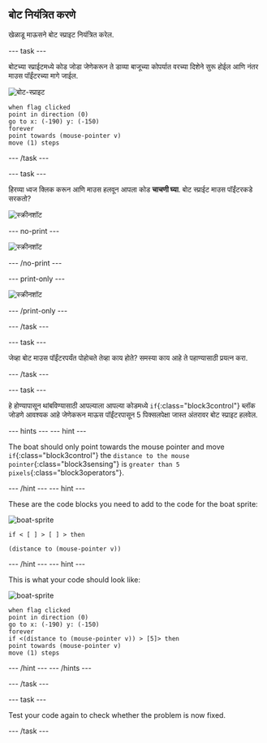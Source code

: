 ## बोट नियंत्रित करणे

खेळाडू माऊसने बोट स्प्राइट नियंत्रित करेल.

\--- task \---

बोटच्या स्प्राईटमध्ये कोड जोडा जेणेकरून ते डाव्या बाजूच्या कोपर्यात वरच्या दिशेने सुरू होईल आणि नंतर माउस पॉईंटरच्या मागे जाईल.

![बोट-स्प्राइट](images/boat_resize.png)

```blocks3
when flag clicked
point in direction (0)
go to x: (-190) y: (-150)
forever
point towards (mouse-pointer v)
move (1) steps
```

\--- /task \---

\--- task \---

हिरव्या ध्वज क्लिक करून आणि माउस हलवून आपला कोड **चाचणी घ्या**. बोट स्प्राईट माउस पॉईंटरकडे सरकतो?

![स्क्रीनशॉट](images/boat-mouse.png)

\--- no-print \---

![स्क्रीनशॉट](images/boat-pointer-test-anim.gif)

\--- /no-print \---

\--- print-only \---

![स्क्रीनशॉट](images/boat-pointer-test-anim.png)

\--- /print-only \---

\--- /task \---

\--- task \---

जेव्हा बोट माउस पॉईंटरपर्यंत पोहोचते तेव्हा काय होते? समस्या काय आहे ते पहाण्यासाठी प्रयत्न करा.

\--- /task \---

\--- task \---

हे होण्यापासून थांबविण्यासाठी आपल्याला आपल्या कोडमध्ये `if`{:class="block3control"} ब्लॉक जोडणे आवश्यक आहे जेणेकरून माऊस पॉईंटरपासून 5 पिक्सलपेक्षा जास्त अंतरावर बोट स्प्राइट हलवेल.

\--- hints \--- \--- hint \---

The boat should only point towards the mouse pointer and move `if`{:class="block3control"} the `distance to the mouse pointer`{:class="block3sensing"} is `greater than 5 pixels`{:class="block3operators"}.

\--- /hint \--- \--- hint \---

These are the code blocks you need to add to the code for the boat sprite:

![boat-sprite](images/boat_resize.png)

```blocks3
if < [ ] > [ ] > then

(distance to (mouse-pointer v))
```

\--- /hint \--- \--- hint \---

This is what your code should look like:

![boat-sprite](images/boat_resize.png)

```blocks3
when flag clicked
point in direction (0)
go to x: (-190) y: (-150)
forever
if <(distance to (mouse-pointer v)) > [5]> then
point towards (mouse-pointer v)
move (1) steps
```

\--- /hint \--- \--- /hints \---

\--- /task \---

\--- task \---

Test your code again to check whether the problem is now fixed.

\--- /task \---